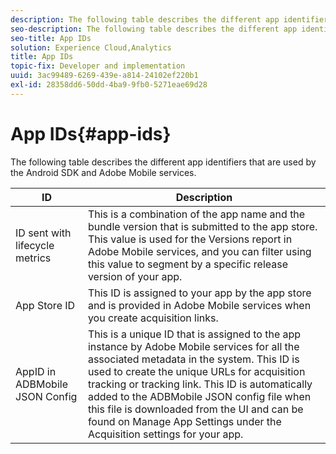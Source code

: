 ```yaml
---
description: The following table describes the different app identifiers that are used by the Android SDK and Adobe Mobile services.
seo-description: The following table describes the different app identifiers that are used by the Android SDK and Adobe Mobile services.
seo-title: App IDs
solution: Experience Cloud,Analytics
title: App IDs
topic-fix: Developer and implementation
uuid: 3ac99489-6269-439e-a814-24102ef220b1
exl-id: 28358dd6-50dd-4ba9-9fb0-5271eae69d28
---
```

# App IDs{#app-ids}

The following table describes the different app identifiers that are used by the Android SDK and Adobe Mobile services.

 ID | Description |
|--- |--- |
|ID sent with lifecycle metrics|This is a combination of the app name and the bundle version that is submitted to the app store. This value is used for the  Versions report in Adobe Mobile services, and you can filter using this value to segment by a specific release version of your app.|
|App Store ID|This ID is assigned to your app by the app store and is provided in Adobe Mobile services when you create acquisition links.|
|AppID in ADBMobile JSON Config|This is a unique ID that is assigned to the app instance by Adobe Mobile services for all the associated metadata in the system. This ID is used to create the unique URLs for acquisition tracking or tracking link. This ID is automatically added to the ADBMobile JSON config file when this file is downloaded from the UI and can be found on  Manage App Settings under the Acquisition settings for your app.|
